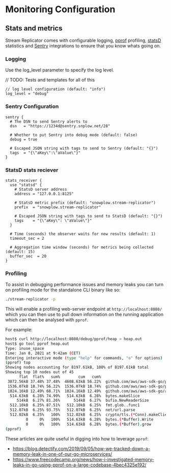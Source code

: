 # Monitoring Configuration

## Stats and metrics

Stream Replicator comes with configurable logging, [pprof](https://github.com/google/pprof) profiling, [statsD](https://www.datadoghq.com/statsd-monitoring) statistics and [Sentry](https://sentry.io/welcome/) integrations to ensure that you know whats going on.

### Logging

Use the log_level parameter to specify the log level.

// TODO: Tests and templates for all of this

```hcl
// log level configuration (default: "info")
log_level = "debug"
```

### Sentry Configuration

```hcl
sentry {
  # The DSN to send Sentry alerts to
  dsn   = "https://1234d@sentry.snplow.net/28"

  # Whether to put Sentry into debug mode (default: false)
  debug = true

  # Escaped JSON string with tags to send to Sentry (default: "{}")
  tags  = "{\"aKey\":\"aValue\"}"
}
```
### StatsD stats reciever 

```hcl
stats_receiver {
  use "statsd" {
    # StatsD server address
    address = "127.0.0.1:8125"

    # StatsD metric prefix (default: "snowplow.stream-replicator")
    prefix  = "snowplow.stream-replicator"

    # Escaped JSON string with tags to send to StatsD (default: "{}")
    tags    = "{\"aKey\": \"aValue\"}"
  }

  # Time (seconds) the observer waits for new results (default: 1)
  timeout_sec = 2

  # Aggregation time window (seconds) for metrics being collected (default: 15)
  buffer_sec  = 20
}
```

### Profiling

To assist in debugging performance issues and memory leaks you can turn on profiling mode for the standalone CLI binary like so:

```bash
./stream-replicator -p
```

This will enable a profiling web-server endpoint at `http://localhost:8080/` which you can then use to pull down information on the running application which can then be analysed with `pprof`.

For example:

```bash
host$ curl http://localhost:8080/debug/pprof/heap > heap.out
host$ go tool pprof heap.out
Type: inuse_space
Time: Jan 8, 2021 at 9:42am (CET)
Entering interactive mode (type "help" for commands, "o" for options)
(pprof) top
Showing nodes accounting for 8197.61kB, 100% of 8197.61kB total
Showing top 10 nodes out of 45
      flat  flat%   sum%        cum   cum%
 3072.56kB 37.48% 37.48%  4608.63kB 56.22%  github.com/aws/aws-sdk-go/private/protocol/xml/xmlutil.XMLToStruct
 1536.07kB 18.74% 56.22%  1536.07kB 18.74%  github.com/aws/aws-sdk-go/private/protocol/xml/xmlutil.(*XMLNode).findNamespaces
 1024.16kB 12.49% 68.71%  1024.16kB 12.49%  github.com/aws/aws-sdk-go/aws/endpoints.init
  514.63kB  6.28% 74.99%   514.63kB  6.28%  bytes.makeSlice
     514kB  6.27% 81.26%      514kB  6.27%  bufio.NewReaderSize
  512.10kB  6.25% 87.51%   512.10kB  6.25%  fmt.glob..func1
  512.07kB  6.25% 93.75%   512.07kB  6.25%  net/url.parse
  512.02kB  6.25%   100%   512.02kB  6.25%  crypto/tls.(*Conn).makeClientHello
         0     0%   100%   514.63kB  6.28%  bytes.(*Buffer).Write
         0     0%   100%   514.63kB  6.28%  bytes.(*Buffer).grow
(pprof)
```

These articles are quite useful in digging into how to leverage `pprof`:

- https://blog.detectify.com/2019/09/05/how-we-tracked-down-a-memory-leak-in-one-of-our-go-microservices/
- https://www.freecodecamp.org/news/how-i-investigated-memory-leaks-in-go-using-pprof-on-a-large-codebase-4bec4325e192/